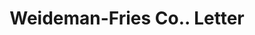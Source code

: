 ---
doi: 10.7916/D8N88NXP
date_other: '1903'
date_other_textual: '1903'
form: correspondence
genre:
- Letters (correspondence)
name:
- Weideman-Fries Co.
object_in_context_url: https://biggert.cul.columbia.edu/items/view/ave_biggert_01688
subject_hierarchical_geographic:
- Cleveland, Ohio, United States
subject_name:
- Weideman-Fries Co.
title: Weideman-Fries Co.. Letter
sort_title: Weideman-Fries Co.. Letter
call_number: ave_biggert_01688
coordinates:
- 41.48222222222223,-81.66972222222223
pid: ave_biggert_01688
identifiers: ave_biggert_01688
thumbnail: https://derivativo-2.library.columbia.edu/iiif/2/ldpd:490723/full/!256,256/0/native.jpg
permalink: "/items/ave_biggert_01688/"
layout: iiif-image-page
---